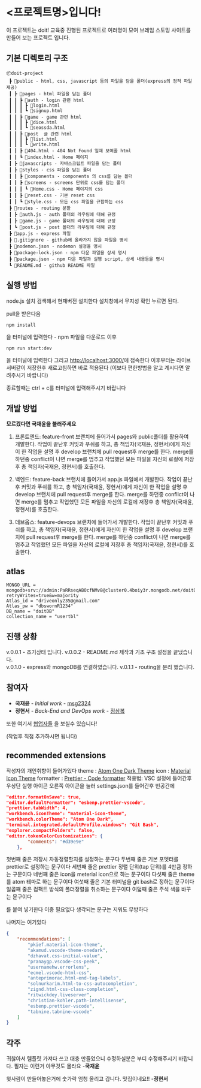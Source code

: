 # <프로젝트명>입니다!

이 프로젝트는 doit! 교육중 진행된 프로젝트로 여러명이 모여 브레임 스토밍 사이트를 만들어 보는 프로젝트 입니다.

## 기본 디렉토리 구조

```
📦doit-project
 ┣ 📂public - html, css, javascript 등의 파일을 담을 폴더(express의 정적 파일 제공)
 ┃ ┣ 📂pages - html 파일을 담는 폴더
 ┃ ┃ ┣ 📂auth - login 관련 html
 ┃ ┃ ┃ ┣ 📜login.html
 ┃ ┃ ┃ ┗ 📜signup.html
 ┃ ┃ ┣ 📂game - game 관련 html
 ┃ ┃ ┃ ┣ 📜dice.html
 ┃ ┃ ┃ ┗ 📜seossda.html
 ┃ ┃ ┣ 📂post  글 관련 html
 ┃ ┃ ┃ ┣ 📜list.html
 ┃ ┃ ┃ ┗ 📜write.html
 ┃ ┃ ┣ 📜404.html - 404 Not Found 일때 보여줄 html
 ┃ ┃ ┗ 📜index.html - Home 페이지
 ┃ ┣ 📂javascripts - 자바스크립트 파일을 담는 폴터
 ┃ ┣ 📂styles - css 파일을 담는 폴더
 ┃ ┃ ┣ 📂components - components 의 css를 담는 폴더
 ┃ ┃ ┣ 📂screens - screens 단위로 css를 담는 폴더
 ┃ ┃ ┃ ┗ 📜Home.css - Home 페이지의 css
 ┃ ┃ ┣ 📜reset.css - 기본 reset css
 ┃ ┃ ┗ 📜style.css - 모든 css 파일을 규합하는 css
 ┣ 📂routes - routing 분할
 ┃ ┣ 📜auth.js - auth 폴더의 라우팅에 대해 규정
 ┃ ┣ 📜game.js - game 폴더의 라우팅에 대해 규정
 ┃ ┗ 📜post.js - post 폴더의 라우팅에 대해 규정
 ┣ 📜app.js - express 파일
 ┣ 📜.gitignore - github에 올라가지 않을 파일을 명시
 ┣ 📜nodemon.json - nodemon 설정을 명시
 ┣ 📜package-lock.json - npm 다운 파일을 상세 명시
 ┣ 📜package.json - npm 다운 파일과 실행 script, 상세 내용등을 명시
 ┗ 📜README.md - github README 파일
```

## 실행 방법

node.js 설치 검색해서 현재버전 설치한다 설치창에서 무지성 확인 누르면 된다.

pull을 받은다음

```console
npm install
```

을 터미널에 입력한다 - npm 파일을 다운로드
이후

```console
npm run start:dev
```

을 터미널에 입력한다 그리고 [http://localhost:3000/](http://localhost:3000/)에 접속한다
이후부터는 라이브 서버같이 저장한후 새로고침하면 바로 적용된다
(이보다 편한방법을 알고 계시다면 알려주시기 바랍니다)

종료할때는 ctrl + c를 터미널에 입력해주시기 바랍니다

## 개발 방법

**모르겠다면 국재윤을 불러주세요**

1. 프론트엔드: feature-front 브랜치에 들어가서 pages와 public폴더를 활용하여 개발한다. 작업이 끝난후 커밋과 푸쉬를 하고, 총 책임자(국재윤, 정현서)에게 자신이 한 작업을 설명 후 develop 브랜치에 pull request후 merge를 한다. merge를 하던중 conflict이 나면 merge를 멈추고 작업했던 모든 파일을 자신의 로컬에 저장후 총 책임자(국재윤, 정현서)를 호출한다.

2. 백엔드: feature-back 브랜치에 들어가서 app.js 파일에서 개발한다. 작업이 끝난후 커밋과 푸쉬를 하고, 총 책임자(국재윤, 정현서)에게 자신이 한 작업을 설명 후 develop 브랜치에 pull request후 merge를 한다. merge를 하던중 conflict이 나면 merge를 멈추고 작업했던 모든 파일을 자신의 로컬에 저장후 총 책임자(국재윤, 정현서)를 호출한다.

3. 데브옵스: feature-devops 브랜치에 들어가서 개발한다. 작업이 끝난후 커밋과 푸쉬를 하고, 총 책임자(국재윤, 정현서)에게 자신이 한 작업을 설명 후 develop 브랜치에 pull request후 merge를 한다. merge를 하던중 conflict이 나면 merge를 멈추고 작업했던 모든 파일을 자신의 로컬에 저장후 총 책임자(국재윤, 정현서)를 호출한다.

## atlas

```Dotenv
MONGO_URL = mongodb+srv://admin:PaRRseqABOcfNMv8@cluster0.4boiy3r.mongodb.net/doitDB?retryWrites=true&w=majority
Atlas_id = "driveonly235@gmail.com"
Atlas_pw = "dbswornR1234"
DB_name = "doitDB"
collection_name = "usertbl"
```

## 진행 상황

v.0.0.1 - 초기상태 입니다.
v.0.0.2 - README.md 제작과 기초 구조 설정을 끝냈습니다.
<br>
v.0.1.0 - express와 mongoDB를 연결하였습니다.
v.0.1.1 - routing을 분리 했습니다.

## 참여자

-   **국재윤** - _Initial work_ - [msg2324](https://github.com/igiza1213)
-   **정현서** - _Back-End and DevOps work_ - [정삼복](https://github.com/NANONANDFLASH)

또한 여기서 [협업자들](https://github.com/SRH-doit) 을 보실수 있습니다!

(작업후 직접 추가하시면 됩니다)

## recommended extensions

작성자의 개인취향이 들어가있다
theme : [Atom One Dark Theme](https://marketplace.visualstudio.com/items?itemName=akamud.vscode-theme-onedark)
icon : [Material Icon Theme](https://marketplace.visualstudio.com/items?itemName=PKief.material-icon-theme)
formatter : [Prettier - Code formatter](https://marketplace.visualstudio.com/items?itemName=esbenp.prettier-vscode)
적용법: VSC 설정에 들어간후 우상단 실행 아이콘 오른쪽 아이콘을 눌러 settings.json를 들어간후 빈공간에

```json
"editor.formatOnSave": true,
"editor.defaultFormatter": "esbenp.prettier-vscode",
"prettier.tabWidth": 4,
"workbench.iconTheme": "material-icon-theme",
"workbench.colorTheme": "Atom One Dark",
"terminal.integrated.defaultProfile.windows": "Git Bash",
"explorer.compactFolders": false,
"editor.tokenColorCustomizations": {
        "comments": "#d39e9e"
    },
```

첫번째 줄은 저장시 자동정렬할지를 설정하는 문구다
두번째 줄은 기본 포멧터를 prettier로 설정하는 문구이다
세번째 줄은 prettier 정렬 단위(tap 단위)를 4만큼 정하는 구문이다
네번째 줄은 icon을 meterial icon으로 하는 문구이다
다섯째 줄은 theme를 atom 테마로 하는 문구이다
여섯째 줄은 기본 터미널을 git bash로 정하는 문구이다
일곱째 줄은 컴팩트 방식의 폴더정렬을 취소하는 문구이다
여덟째 줄은 주석 색을 바꾸는 문구이다

를 붙여 넣기한다 이중 필요없다 생각되는 문구는 지워도 무방하다

나머지는 여기있다

```json
{
    "recommendations": [
        "pkief.material-icon-theme",
        "akamud.vscode-theme-onedark",
        "dzhavat.css-initial-value",
        "pranaygp.vscode-css-peek",
        "usernamehw.errorlens",
        "ecmel.vscode-html-css",
        "anteprimorac.html-end-tag-labels",
        "solnurkarim.html-to-css-autocompletion",
        "zignd.html-css-class-completion",
        "ritwickdey.liveserver",
        "christian-kohler.path-intellisense",
        "esbenp.prettier-vscode",
        "tabnine.tabnine-vscode"
    ]
}
```

## 각주

귀찮아서 템플릿 가져다 쓰고 대충 만들었으니 수정하실분은 부디 수정해주시기 바랍니다.
필자는 이런거 아무것도 몰라요 -**국재윤**

윗사람이 만들어놓은거에 숫가락 엄청 올리고 갑니다.
맛집이네요!! -**정현서**

<!-- These instructions will get you a copy of the project up and running on your local machine for development and testing purposes. See deployment for notes on how to deploy the project on a live system. -->

<!-- ### Prerequisites

What things you need to install the software and how to install them

````

Give examples

```

### Installing

A step by step series of examples that tell you how to get a development env running

Say what the step will be

```

Give the example

```

And repeat

```

until finished

```

End with an example of getting some data out of the system or using it for a little demo

## Running the tests

Explain how to run the automated tests for this system

### Break down into end to end tests

Explain what these tests test and why

```

Give an example

```

### And coding style tests

Explain what these tests test and why

```

Give an example

```-->

<!-- ## Deployment

Add additional notes about how to deploy this on a live system

## Built With

* [Dropwizard](http://www.dropwizard.io/1.0.2/docs/) - The web framework used
* [Maven](https://maven.apache.org/) - Dependency Management
* [ROME](https://rometools.github.io/rome/) - Used to generate RSS Feeds

## Contributing

Please read [CONTRIBUTING.md](https://gist.github.com/PurpleBooth/b24679402957c63ec426) for details on our code of conduct, and the process for submitting pull requests to us.

## Versioning

We use [SemVer](http://semver.org/) for versioning. For the versions available, see the [tags on this repository](https://github.com/your/project/tags).  -->

